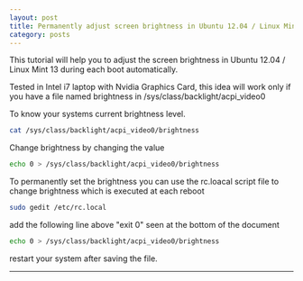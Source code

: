 ```yaml
---
layout: post
title: Permanently adjust screen brightness in Ubuntu 12.04 / Linux Mint 13 
category: posts
---
```


This tutorial will help you to adjust the screen brightness in Ubuntu 12.04 / Linux Mint 13 during each boot automatically.

Tested in Intel i7 laptop with Nvidia Graphics Card, this idea will work only if you have a file named brightness in /sys/class/backlight/acpi_video0

To know your systems current brightness level.

```bash
cat /sys/class/backlight/acpi_video0/brightness
```

Change brightness by changing the value 

```bash
echo 0 > /sys/class/backlight/acpi_video0/brightness
```

To permanently set the brightness you can use the rc.loacal script file to change brightness which is executed at each reboot

```bash
sudo gedit /etc/rc.local
```


add the following line above "exit 0" seen at the bottom of the document 

```bash
echo 0 > /sys/class/backlight/acpi_video0/brightness
```

restart your system after saving the file.

---



[jekyll]: https://github.com/mojombo/jekyll
[zh]: http://sudev.github.com
[twitter]: https://twitter.com/sudev
